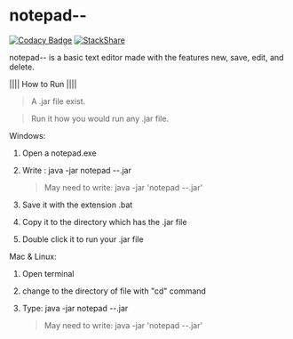 # notepad--

[![Codacy Badge](https://api.codacy.com/project/badge/Grade/dbb24f672300426ea524bc2f34f769fc)](https://app.codacy.com/app/2Clutch/notepad--?utm_source=github.com&utm_medium=referral&utm_content=2Clutch/notepad--&utm_campaign=badger)
[![StackShare](https://img.shields.io/badge/tech-stack-0690fa.svg?style=flat)](https://stackshare.io/2Clutch/knowledge-purse)

notepad-- is a basic text editor made with the features new, save, edit, and delete.

|||| How to Run ||||

> A .jar file exist.

> Run it how you would run any .jar file.




Windows:


1. Open a notepad.exe

2. Write : java -jar notepad --.jar
	>May need to write: java -jar 'notepad --.jar'

3. Save it with the extension .bat

4. Copy it to the directory which has the .jar file

5. Double click it to run your .jar file




Mac & Linux:


1. Open terminal

2. change to the directory of file with "cd" command

3. Type: java -jar notepad --.jar
	>May need to write: java -jar 'notepad --.jar'
